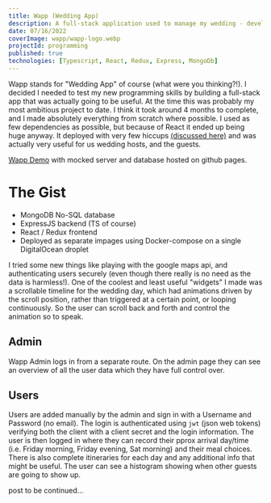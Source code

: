 ```yaml
---
title: Wapp (Wedding App)
description: A full-stack application used to manage my wedding - developed from scratch, deployed and used in production using Docker. Making use of the MERN stack, Wapp allows guests to login, record a meal choice and receive other information about the wedding.
date: 07/16/2022
coverImage: wapp/wapp-logo.webp
projectId: programming
published: true
technologies: [Typescript, React, Redux, Express, MongoDb]
---
```


Wapp stands for "Wedding App" of course (what were you thinking?!). I decided I needed to test my new programming skills by building a full-stack app that was actually going to be useful. At the time this was probably my most ambitious project to date. I think it took around 4 months to complete, and I made absolutely everything from scratch where possible. I used as few dependencies as possible, but because of React it ended up being huge anyway. It deployed with very few hiccups [(discussed here)](#hiccups) and was actually very useful for us wedding hosts, and the guests.

[Wapp Demo]() with mocked server and database hosted on github pages.

# The Gist

- MongoDB No-SQL database
- ExpressJS backend (TS of course)
- React / Redux frontend
- Deployed as separate impages using Docker-compose on a single DigitalOcean droplet

I tried some new things like playing with the google maps api, and authenticating users securely (even though there really is no need as the data is harmless!). One of the coolest and least useful "widgets" I made was a scrollable timeline for the wedding day, which had animations driven by the scroll position, rather than triggered at a certain point, or looping continuously. So the user can scroll back and forth and control the animation so to speak.

## Admin

Wapp Admin logs in from a separate route. On the admin page they can see an overview of all the user data which they have full control over.

## Users

Users are added manually by the admin and sign in with a Username and Password (no email). The login is authenticated using `jwt` (json web tokens) verifying both the client with a client secret and the login information. The user is then logged in where they can record their pprox arrival day/time (i.e. Friday morning, Friday evening, Sat morning) and their meal choices. There is also complete itineraries for each day and any additional info that might be useful.
The user can see a histogram showing when other guests are going to show up.

post to be continued...
